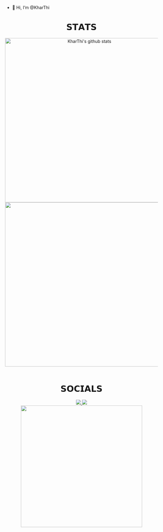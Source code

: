 - 👋 Hi, I’m @KharThi


<h1 align="center">𝗦𝗧𝗔𝗧𝗦</h1>
<div align="center">
  <a href="https://github.com/KharThi/github-readme-stats"><img width="540" height="auto" src="https://github-readme-stats.vercel.app/api?username=KharThi&show_icons=true&include_all_commits=true&theme=github_dark&hide_border=true" alt="KharThi's github stats" class="left" /></a> 
</div>
<div align="center">
  <a href="https://github.com/KharThi/github-readme-stats"><img width="540" height="auto" src="https://github-readme-stats.vercel.app/api/top-langs/?username=KharThi&layout=compact&theme=github_dark&hide_border=true" class="center" /></a>
</div>

<br>

<h1 align="center">𝗦𝗢𝗖𝗜𝗔𝗟𝗦</h1>
<div align="center">
  <a href="khathi260100@gmail.com">
  <img src="https://img.shields.io/badge/Gmail-D14836?style=for-the-badge&logo=gmail&logoColor=white">
  </a>
  <a href="https://www.facebook.com/khathi.ly.94/">
  <img src="https://img.shields.io/badge/Facebook-1877F2?style=for-the-badge&logo=facebook&logoColor=white">
  <br>
  <img src=Add-ons/SAO_K.gif width="400" height="auto">
</div>
        

